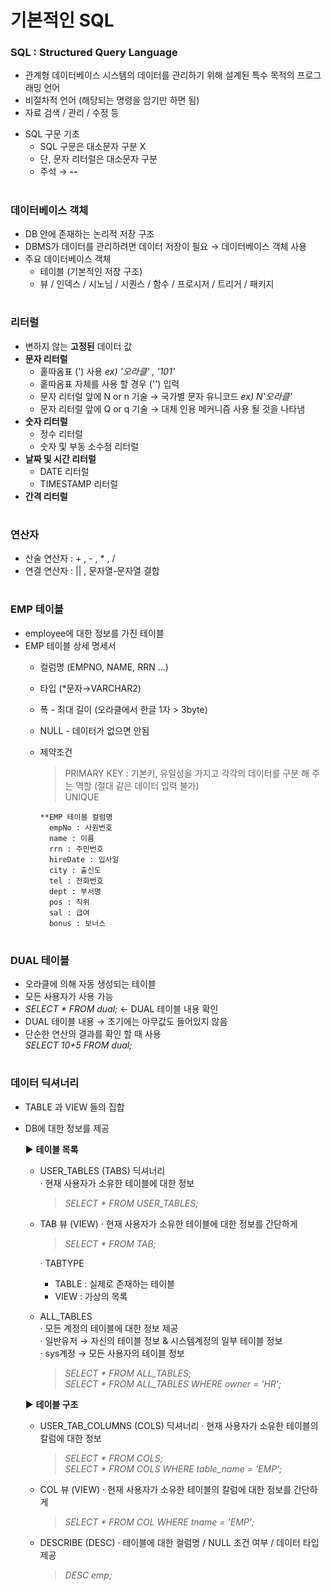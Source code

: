 # 기본적인 SQL 

### SQL : Structured Query Language
 - 관계형 데이터베이스 시스템의 데이터를 관리하기 위해 설계된 특수 목적의 프로그래밍 언어  
 - 비절차적 언어 (해당되는 명령을 암기만 하면 됨) 
 - 자료 검색 / 관리 / 수정 등 
  * SQL 구문 기초  
    - SQL 구문은 대소문자 구분 X 
    - 단, 문자 리터럴은 대소문자 구분
    - 주석 → **--** 
#
### 데이터베이스 객체
 - DB 안에 존재하는 논리적 저장 구조 
 - DBMS가 데이터를 관리하려면 데이터 저장이 필요 → 데이터베이스 객체 사용 
 - 주요 데이터베이스 객체 
   - 테이블 (기본적인 저장 구조)
   - 뷰 / 인덱스 / 시노님 / 시퀀스 / 함수 / 프로시저 / 트리거 / 패키지  
   
#
### 리터럴
 - 변하지 않는 **고정된** 데이터 값 
 - **문자 리터럴** 
   - 홑따옴표 (') 사용  *ex) '오라클' , '101'*
   - 홑따옴표 자체를 사용 할 경우  ('')  입력 
   - 문자 리터럴 앞에 N or n 기술 → 국가별 문자 유니코드   *ex) N'오라클'* 
   - 문자 리터럴 앞에 Q or q 기술 → 대체 인용 메커니즘 사용 될 것을 나타냄    
 - **숫자 리터럴** 
   - 정수 리터럴
   - 숫자 및 부동 소수점 리터럴 
 - **날짜 및 시간 리터럴** 
   - DATE 리터럴 
   - TIMESTAMP 리터럴 
 - **간격 리터럴** 

#
### 연산자
 - 산술 연산자 : + , - , * , /
 - 연결 연산자 : || , 문자열-문자열 결합 

#
### EMP 테이블
 - employee에 대한 정보를 가진 테이블
 - EMP 테이블 상세 명세서 
   - 컬럼명 (EMPNO, NAME, RRN ...) 
   - 타입 (*문자→VARCHAR2) 
   - 폭 - 최대 길이 (오라클에서 한글 1자 > 3byte)  
   - NULL - 데이터가 없으면 안됨 
   - 제약조건 
     > PRIMARY KEY : 기본키, 유일성을 가지고 각각의 데이터를 구분 해 주는 역할 (절대 같은 데이터 입력 불가)    
     > UNIQUE 
	 
		 **EMP 테이블 컬럼명 
		   empNo : 사원번호
		   name : 이름
		   rrn : 주민번호
		   hireDate : 입사일
		   city : 출신도
		   tel : 전화번호
		   dept : 부서명
		   pos : 직위
		   sal : 급여
		   bonus : 보너스	 

#	 
### DUAL 테이블
 - 오라클에 의해 자동 생성되는 테이블 
 - 모든 사용자가 사용 가능 
 - *SELECT * FROM dual;* ← DUAL 테이블 내용 확인 
 - DUAL 테이블 내용 
   → 초기에는 아무값도 들어있지 않음 	 
 - 단순한 연산의 결과를 확인 할 때 사용    
	  *SELECT 10+5 FROM dual;*
	 
#	 
### 데이터 딕셔너리
 - TABLE 과 VIEW 들의 집합 
 - DB에 대한 정보를 제공 
 
	▶ **테이블 목록**
	 - USER_TABLES (TABS) 딕셔너리    
	   · 현재 사용자가 소유한 테이블에 대한 정보  
	   
		> *SELECT * FROM USER_TABLES;*
		  
	 - TAB 뷰 (VIEW) 
	   · 현재 사용자가 소유한 테이블에 대한 정보를 간단하게  
	   
	    >  *SELECT * FROM TAB;*   
	      
	   · TABTYPE       
	     - TABLE : 실제로 존재하는 테이블          
	     - VIEW  : 가상의 목록    
		  
	 - ALL_TABLES    
	   · 모든 계정의 테이블에 대한 정보 제공    
	   · 일반유저 → 자신의 테이블 정보 & 시스템계정의 일부 테이블 정보    
	   · sys계정 → 모든 사용자의 테이블 정보    
	   
		>  *SELECT * FROM ALL_TABLES;*   
		>  *SELECT * FROM ALL_TABLES WHERE owner = 'HR';*   
	  
	▶ **테이블 구조** 
	 - USER_TAB_COLUMNS (COLS) 딕셔너리 
	   · 현재 사용자가 소유한 테이블의 칼럼에 대한 정보 
	   
		>  *SELECT * FROM COLS;*   
		>  *SELECT * FROM COLS WHERE table_name = 'EMP';*  
		  
	 - COL 뷰 (VIEW) 
	   · 현재 사용자가 소유한 테이블의 칼럼에 대한 정보를 간단하게   
	   
		>  *SELECT * FROM COL WHERE tname = 'EMP';*   
		  
	 - DESCRIBE (DESC) 
	   · 테이블에 대한 컬럼명 / NULL 조건 여부 / 데이터 타입 제공  
	   
		> *DESC emp;*     
   
